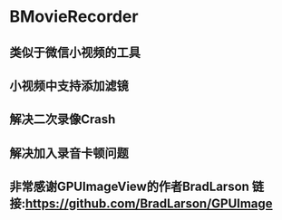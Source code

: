 # BMovieRecorder
## 类似于微信小视频的工具 
## 小视频中支持添加滤镜 
## 解决二次录像Crash
## 解决加入录音卡顿问题
## 非常感谢GPUImageView的作者BradLarson 链接:https://github.com/BradLarson/GPUImage
